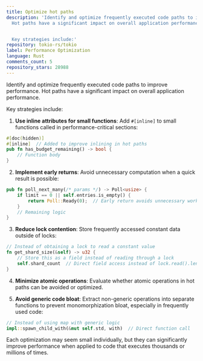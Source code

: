 ```yaml
---
title: Optimize hot paths
description: 'Identify and optimize frequently executed code paths to improve performance.
  Hot paths have a significant impact on overall application performance.


  Key strategies include:'
repository: tokio-rs/tokio
label: Performance Optimization
language: Rust
comments_count: 5
repository_stars: 28988
---
```


Identify and optimize frequently executed code paths to improve performance. Hot paths have a significant impact on overall application performance.

Key strategies include:

1. **Use inline attributes for small functions**: Add `#[inline]` to small functions called in performance-critical sections:
```rust
#[doc(hidden)]
#[inline]  // Added to improve inlining in hot paths
pub fn has_budget_remaining() -> bool {
    // Function body
}
```

2. **Implement early returns**: Avoid unnecessary computation when a quick result is possible:
```rust
pub fn poll_next_many(/* params */) -> Poll<usize> {
    if limit == 0 || self.entries.is_empty() {
        return Poll::Ready(0);  // Early return avoids unnecessary work
    }
    // Remaining logic
}
```

3. **Reduce lock contention**: Store frequently accessed constant data outside of locks:
```rust
// Instead of obtaining a lock to read a constant value
fn get_shard_size(&self) -> u32 {
    // Store this as a field instead of reading through a lock
    self.shard_count  // Direct field access instead of lock.read().len()
}
```

4. **Minimize atomic operations**: Evaluate whether atomic operations in hot paths can be avoided or optimized.

5. **Avoid generic code bloat**: Extract non-generic operations into separate functions to prevent monomorphization bloat, especially in frequently used code:
```rust
// Instead of using map with generic logic
impl::spawn_child_with(&mut self.std, with)  // Direct function call
```

Each optimization may seem small individually, but they can significantly improve performance when applied to code that executes thousands or millions of times.